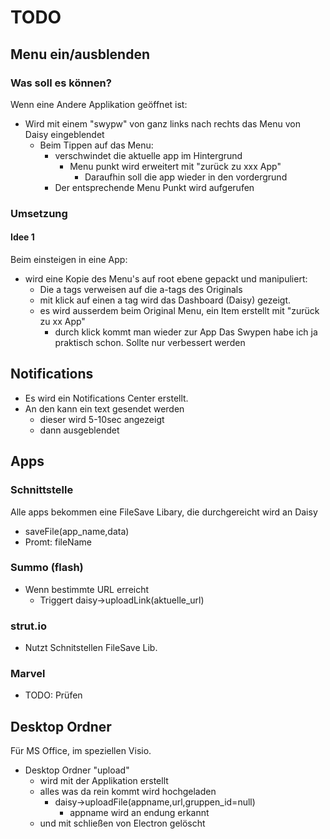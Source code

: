 # TODO

## Menu ein/ausblenden

### Was soll es können?
Wenn eine Andere Applikation geöffnet ist:
  * Wird mit einem "swypw" von ganz links nach rechts das Menu von Daisy eingeblendet
    * Beim Tippen auf das Menu:
      * verschwindet die aktuelle app im Hintergrund
        * Menu punkt wird erweitert mit "zurück zu xxx App"
          * Daraufhin soll die app wieder in den vordergrund
      * Der entsprechende Menu Punkt wird aufgerufen

### Umsetzung

#### Idee 1
Beim einsteigen in eine App:
  * wird eine Kopie des Menu's auf root ebene gepackt und manipuliert:
    * Die a tags verweisen auf die a-tags des Originals
    * mit klick auf einen a tag wird das Dashboard (Daisy) gezeigt.
    * es wird ausserdem beim Original Menu, ein Item erstellt mit "zurück zu xx App"
      * durch klick kommt man wieder zur App
Das Swypen habe ich ja praktisch schon. Sollte nur verbessert werden

## Notifications
* Es wird ein Notifications Center erstellt.
* An den kann ein text gesendet werden
  * dieser wird 5-10sec angezeigt
  * dann ausgeblendet

## Apps

### Schnittstelle
Alle apps bekommen eine FileSave Libary, die durchgereicht wird an Daisy
* saveFile(app_name,data)
* Promt: fileName

### Summo (flash)
* Wenn bestimmte URL erreicht
  * Triggert daisy->uploadLink(aktuelle_url)

### strut.io
* Nutzt Schnitstellen FileSave Lib.

### Marvel
* TODO: Prüfen

## Desktop Ordner
Für MS Office, im speziellen Visio.
* Desktop Ordner "upload"
  * wird mit der Applikation erstellt
  * alles was da rein kommt wird hochgeladen
    * daisy->uploadFile(appname,url,gruppen_id=null)
      * appname wird an endung erkannt
  * und mit schließen von Electron gelöscht
